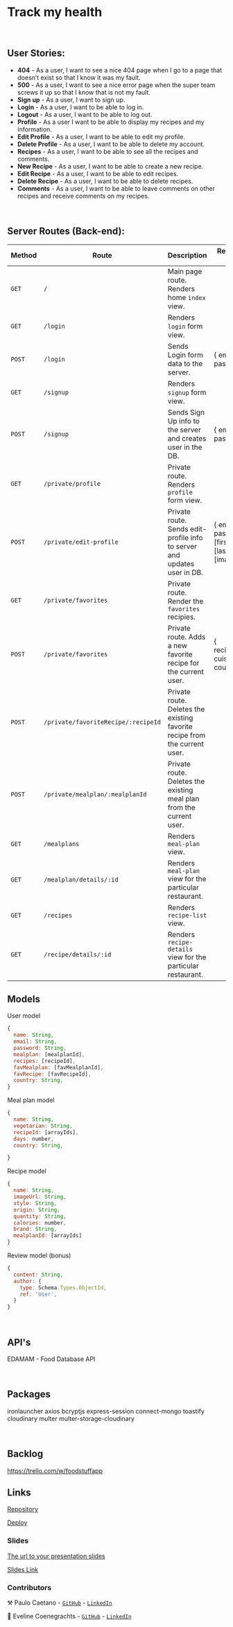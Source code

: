 # Track my health

<br>

## User Stories:

- **404** - As a user, I want to see a nice 404 page when I go to a page that doesn’t exist so that I know it was my fault.
- **500** - As a user, I want to see a nice error page when the super team screws it up so that I know that is not my fault.
- **Sign up** - As a user, I want to sign up.
- **Login** - As a user, I want to be able to log in.
- **Logout** - As a user, I want to be able to log out.
- **Profile** - As a user I want to be able to display my recipes and my information.
- **Edit Profile** - As a user, I want to be able to edit my profile.
- **Delete Profile** - As a user, I want to be able to delete my account.
- **Recipes** - As a user, I want to be able to see all the recipes and comments.
- **New Recipe** - As a user, I want to be able to create a new recipe.
- **Edit Recipe** - As a user, I want to be able to edit recipes.
- **Delete Recipe** - As a user, I want to be able to delete recipes.
- **Comments** - As a user, I want to be able to leave comments on other recipes and receive comments on my recipes.
<!-- - **Search** - As a user, I want to be able to search for other profiles based on the filters I use.
- **Search Result** - As a user, I want to be able to see the list of profiles filtered by my preferences. -->

<br>

## Server Routes (Back-end):

| **Method** | **Route**                           | **Description**                                                            | Request - Body                                           |
| ---------- | ----------------------------------- | -------------------------------------------------------------------------- | -------------------------------------------------------- |
| `GET`      | `/`                                 | Main page route. Renders home `index` view.                                |                                                          |
| `GET`      | `/login`                            | Renders `login` form view.                                                 |                                                          |
| `POST`     | `/login`                            | Sends Login form data to the server.                                       | { email, password }                                      |
| `GET`      | `/signup`                           | Renders `signup` form view.                                                |                                                          |
| `POST`     | `/signup`                           | Sends Sign Up info to the server and creates user in the DB.               | { email, password }                                      |
| `GET`      | `/private/profile`                  | Private route. Renders `profile` form view.                                |                                                          |
| `POST`     | `/private/edit-profile`             | Private route. Sends edit-profile info to server and updates user in DB.   | { email, password, [firstName], [lastName], [imageUrl] } |
| `GET`      | `/private/favorites`                | Private route. Render the `favorites` recipies.                            |                                                          |
| `POST`     | `/private/favorites`                | Private route. Adds a new favorite recipe for the current user.            | { recipename, cuisine, country, }                        |
| `POST`     | `/private/favoriteRecipe/:recipeId` | Private route. Deletes the existing favorite recipe from the current user. |                                                          |
| `POST`     | `/private/mealplan/:mealplanId`     | Private route. Deletes the existing meal plan from the current user.       |                                                          |
| `GET`      | `/mealplans`                        | Renders `meal-plan` view.                                                  |                                                          |
| `GET`      | `/mealplan/details/:id`             | Renders `meal-plan` view for the particular restaurant.                    |
| `GET`      | `/recipes`                          | Renders `recipe-list` view.                                                |                                                          |
| `GET`      | `/recipe/details/:id`               | Renders `recipe-details` view for the particular restaurant.               |                                                          |

## Models

User model

```javascript
{
  name: String,
  email: String,
  password: String,
  mealplan: [mealplanId],
  recipes: [recipeId],
  favMealplan: [favMealplanId],
  favRecipe: [favRecipeId],
  country: String,
}
```

Meal plan model

```javascript
{
  name: String,
  vegetarian: String,
  recipeId: [arrayIds],
  days: number,
  country: String,

}
```

Recipe model

```javascript
{
  name: String,
  imageUrl: String,
  style: String,
  origin: String,
  quantity: String,
  calories: number,
  brand: String,
  mealplanId: [arrayIds]
}
```

Review model (bonus)

```javascript
{
  content: String,
  author: {
    type: Schema.Types.ObjectId,
    ref: 'User',
  }
}
```

<br>

## API's

EDAMAM - Food Database API

<br>

## Packages

ironlauncher
axios
bcryptjs
express-session
connect-mongo
toastify
cloudinary
multer
multer-storage-cloudinary

<br>

## Backlog

https://trello.com/w/foodstuffapp
<br>

## Links

[Repository](https://github.com/paulocaetano96/Trackmyhealth)

[Deploy](https://trackmyhealth.cyclic.app)

### Slides

[The url to your presentation slides](https://www.canva.com/)

[Slides Link]()

### Contributors

⚒️ Paulo Caetano - [`GitHub`](https://github.com/paulocaetano96) - [`LinkedIn`](https://www.linkedin.com/in/paulocaetano-dev/)

🗿 Eveline Coenegrachts - [`GitHub`](https://github.com/pveg) - [`LinkedIn`](https://www.linkedin.com/in/eveline-coenegrachts/)
